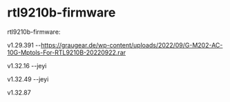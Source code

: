 # rtl9210b-firmware
rtl9210b-firmware:

v1.29.391   --https://graugear.de/wp-content/uploads/2022/09/G-M202-AC-10G-Mptols-For-RTL9210B-20220922.rar

v1.32.16    --jeyi

v1.32.49    --jeyi

v1.32.87
